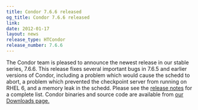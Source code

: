 ```yaml
---
title: Condor 7.6.6 released
og_title: Condor 7.6.6 released
link: 
date: 2012-01-17
layout: news
release_type: HTCondor
release_number: 7.6.6
---
```


The Condor team is pleased to announce the newest release in our stable series, 7.6.6.  This release fixes several important bugs in 7.6.5 and earlier versions of Condor, including a problem which would cause the schedd to abort, a problem which prevented the checkpoint server from running on RHEL 6, and a memory leak in the schedd. Please see the <a href="manual/latest-stable/9_Version_History.html">release notes</a> for a complete list.  Condor binaries and source code are available from <a href="downloads/">our Downloads page.</a> 

